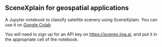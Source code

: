 ## SceneXplain for geospatial applications

A Jupyter notebook to classify satellite scenery using SceneXplain. You can use it on [Google Colab](https://colab.research.google.com/github/alexcg1/scenex-geospatial/blob/main/notebook.ipynb)

You will need to sign up for an API key on https://scenex.jina.ai, and put it in the appropriate cell of the notebook.
